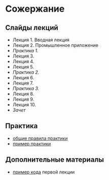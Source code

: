 Сожержание
===

## Слайды лекций
* Лекция 1. Вводная лекция
* Лекция 2. Промышленное приложение
* *Практика 1.*
* Лекция 3. 
* Лекция 4. 
* Лекция 5. 
* *Практика 2.*
* Лекция 6. 
* Лекция 7. 
* *Практика 3.*
* Лекция 8. 
* Лекция 9. 
* Лекция 10. 
* *Зачет*


## Практика
- [общие правила практики](doc/practice.md)
- [пример практики](doc/practice_example.md)


## Дополнительные материалы
- [пример кода](additional/rtfdemo) первой лекции
